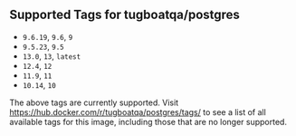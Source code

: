 ## Supported Tags for tugboatqa/postgres

* `9.6.19`, `9.6`, `9`
* `9.5.23`, `9.5`
* `13.0`, `13`, `latest`
* `12.4`, `12`
* `11.9`, `11`
* `10.14`, `10`

The above tags are currently supported. Visit https://hub.docker.com/r/tugboatqa/postgres/tags/ to see a list of all available tags for this image, including those that are no longer supported.
